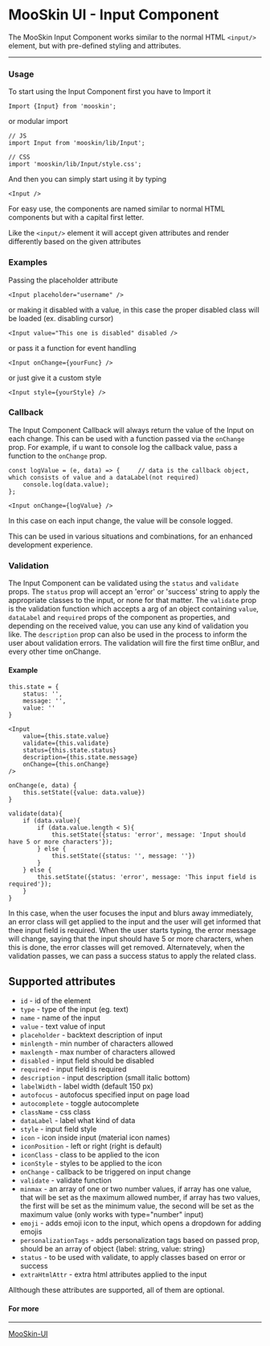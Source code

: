 # MooSkin UI - Input Component

The MooSkin Input Component works similar to the normal HTML `<input/>` element, but with pre-defined styling and attributes.

___

### Usage

To start using the Input Component first you have to Import it

```
Import {Input} from 'mooskin';
```
or modular import
```
// JS
import Input from 'mooskin/lib/Input';

// CSS
import 'mooskin/lib/Input/style.css';
```

And then you can simply start using it by typing

```
<Input />
```

For easy use, the components are named similar to normal HTML components but with a capital first letter.

Like the `<input/>` element it will accept given attributes and render differently based on the given attributes

### Examples

Passing the placeholder attribute

```
<Input placeholder="username" />
```

or making it disabled with a value, in this case the proper disabled class will be loaded (ex. disabling cursor)

```
<Input value="This one is disabled" disabled />
```

or pass it a function for event handling

```
<Input onChange={yourFunc} />
```

or just give it a custom style

```
<Input style={yourStyle} />
```

### Callback

The Input Component Callback will always return the value of the Input on each change. This can be used with a function passed via the `onChange` prop. For example, if u want to console log the callback value, pass a function to the `onChange` prop.

```
const logValue = (e, data) => {     // data is the callback object, which consists of value and a dataLabel(not required)
    console.log(data.value);
};

<Input onChange={logValue} />
```
In this case on each input change, the value will be console logged.

This can be used in various situations and combinations, for an enhanced development experience.

### Validation

The Input Component can be validated using the `status` and `validate` props. The `status` prop will accept an 'error' or 'success' string to apply the appropriate classes to the input, or none for that matter. The `validate` prop is the validation function which accepts a arg of an object containing `value`, `dataLabel` and `required` props of the component as properties, and depending on the received value, you can use any kind of validation you like. The `description` prop can also be used in the process to inform the user about validation errors. The validation will fire the first time onBlur, and every other time onChange.

#### Example

```
this.state = {
    status: '',
    message: '',
    value: ''
}

<Input
    value={this.state.value}
    validate={this.validate}
    status={this.state.status}
    description={this.state.message}
    onChange={this.onChange}
/>

onChange(e, data) {
    this.setState({value: data.value})
}

validate(data){
    if (data.value){
        if (data.value.length < 5){
            this.setState({status: 'error', message: 'Input should have 5 or more characters'});
        } else {
            this.setState({status: '', message: ''})
        }
    } else {
        this.setState({status: 'error', message: 'This input field is required'});
    }
}
```

In this case, when the user focuses the input and blurs away immediately, an error class will get applied to the input and the user will get informed that thee input field is required. When the user starts typing, the error message will change, saying that the input should have 5 or more characters, when this is done, the error classes will get removed. Alternatevely, when the validation passes, we can pass a success status to apply the related class.

<div class="playground-doc">

## Supported attributes 

* `id` - id of the element
* `type` - type of the input (eg. text)
* `name` - name of the input
* `value` - text value of input
* `placeholder` - backtext description of input
* `minlength` - min number of characters allowed
* `maxlength` - max number of characters allowed
* `disabled` - input field should be disabled
* `required` - input field is required
* `description` - input description (small italic bottom)
* `labelWidth` - label width (default 150 px)
* `autofocus` - autofocus specified input on page load
* `autocomplete` - toggle autocomplete
* `className` - css class
* `dataLabel` - label what kind of data 
* `style` - input field style
* `icon` - icon inside input (material icon names)
* `iconPosition` - left or right (right is default)
* `iconClass` - class to be applied to the icon
* `iconStyle` - styles to be applied to the icon
* `onChange` - callback to be triggered on input change
* `validate` - validate function
* `minmax` - an array of one or two number values, if array has one value, that will be set as the maximum allowed number, if array has two values, the first will be set as the minimum value, the second will be set as the maximum value (only works with type="number" input)
* `emoji` - adds emoji icon to the input, which opens a dropdown for adding emojis
* `personalizationTags` - adds personalization tags based on passed prop, should be an array of object {label: string, value: string}
* `status` - to be used with validate, to apply classes based on error or success
* `extraHtmlAttr` - extra html attributes applied to the input

</div>

Allthough these attributes are supported, all of them are optional.

#### For more

___

[MooSkin-UI](https://github.com/moosend/mooskin-ui)